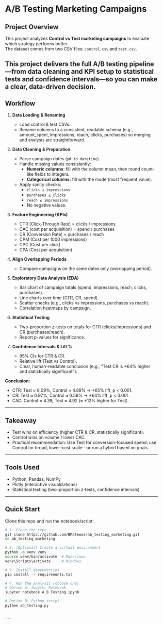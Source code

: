 # A/B Testing Marketing Campaigns

## Project Overview
This project analyzes **Control vs Test marketing campaigns** to evaluate which strategy performs better.  
The dataset comes from two CSV files: `control.csv` and `test.csv`.  

This project delivers the full A/B testing pipeline—from data cleaning and KPI setup to statistical tests and confidence intervals—so you can make a clear, data-driven decision.
---

## Workflow

1. **Data Loading & Renaming**  
   - Load control & test CSVs.  
   - Rename columns to a consistent, readable schema (e.g., amount_spent, impressions, reach, clicks, purchases) so merging and analysis are straightforward.
2. **Data Cleaning & Preparation**  
   - Parse campaign dates (`pd.to_datetime`).  
   - Handle missing values consistently:  
     - **Numeric columns:** fill with the column mean, then round count-like fields to integers.
     -  **Categorical columns:** fill with the mode (most frequent value).
   - Apply sanity checks:  
     - `clicks ≤ impressions`  
     - `purchases ≤ clicks`  
     - `reach ≤ impressions`  
     - No negative values.



3. **Feature Engineering (KPIs)**  
   - CTR (Click-Through Rate) = clicks / impressions
   - CAC (cost per acquisition) = spend / purchases  
   - CR (Conversion Rate) = purchases / reach 
   - CPM (Cost per 1000 impressions)  
   - CPC (Cost per click)  
   - CPA (Cost per acquisition)


4. **Align Overlapping Periods**  
   - Compare campaigns on the same dates only (overlapping period). 

5. **Exploratory Data Analysis (EDA)**  
   - Bar chart of campaign totals (spend, impressions, reach, clicks, purchases).
   - Line charts over time (CTR, CR, spend).
   - Scatter checks (e.g., clicks vs impressions, purchases vs reach).
   - Correlation heatmaps by campaign. 




6. **Statistical Testing**  
   - Two-proportion z-tests on totals for CTR (clicks/impressions) and CR (purchases/reach).
   - Report p-values for significance. 

7. **Confidence Intervals & Lift %**  
   - 95% CIs for CTR & CR.
   - Relative lift (Test vs Control).
   - Clear, human-readable conclusion (e.g., “Test CR is +64% higher and statistically significant”).


**Conclusion:**  
- CTR: Test ≈ 8.09%, Control ≈ 4.89% → +65% lift, p < 0.001.
- CR: Test ≈ 0.97%, Control ≈ 0.59% → +64% lift, p < 0.001.
- CAC: Control ≈ 4.38, Test ≈ 4.92 (≈ +12% higher for Test).

---

## Takeaway
- Test wins on efficiency (higher CTR & CR, statistically significant).
- Control wins on volume / lower CAC.
- Practical recommendation: Use Test for conversion-focused spend; use Control for broad, lower-cost scale—or run a hybrid based on goals.

---

## Tools Used
- Python, Pandas, NumPy  
- Plotly (interactive visualizations)  
- Statistical testing (two-proportion z-tests, confidence intervals)


---

## Quick Start

Clone this repo and run the notebook/script:

```bash
# 1. Clone the repo
git clone https://github.com/BMatewos/ab_testing_marketing.git 
cd ab_testing_marketing

# 2. (Optional) Create a virtual environment
python -m venv venv
source venv/bin/activate  # Mac/Linux
venv\Scripts\activate     # Windows

# 3. Install dependencies
pip install -r requirements.txt

# 4. Run the analysis (choose one)
# Option A: Jupyter Notebook
jupyter notebook A_B_Testing.ipynb

# Option B: Python script
python ab_testing.py


---


